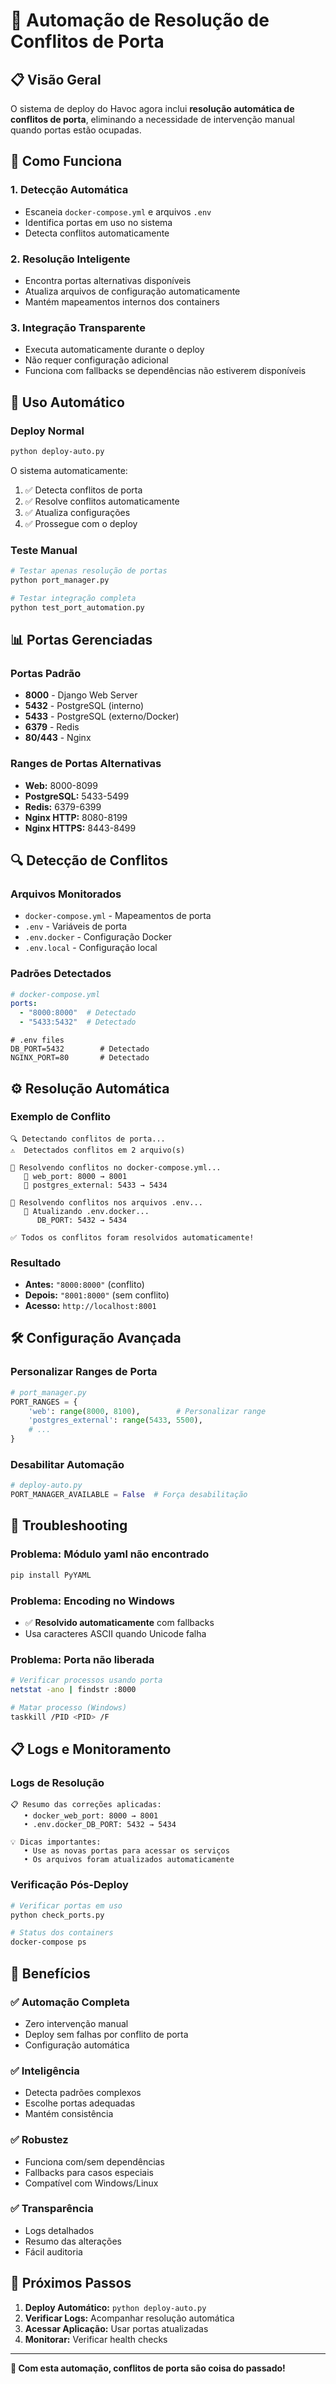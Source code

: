 # 🤖 Automação de Resolução de Conflitos de Porta

## 📋 Visão Geral

O sistema de deploy do Havoc agora inclui **resolução automática de conflitos de porta**, eliminando a necessidade de intervenção manual quando portas estão ocupadas.

## 🔧 Como Funciona

### 1. **Detecção Automática**
- Escaneia `docker-compose.yml` e arquivos `.env`
- Identifica portas em uso no sistema
- Detecta conflitos automaticamente

### 2. **Resolução Inteligente**
- Encontra portas alternativas disponíveis
- Atualiza arquivos de configuração automaticamente
- Mantém mapeamentos internos dos containers

### 3. **Integração Transparente**
- Executa automaticamente durante o deploy
- Não requer configuração adicional
- Funciona com fallbacks se dependências não estiverem disponíveis

## 🚀 Uso Automático

### Deploy Normal
```bash
python deploy-auto.py
```

O sistema automaticamente:
1. ✅ Detecta conflitos de porta
2. ✅ Resolve conflitos automaticamente
3. ✅ Atualiza configurações
4. ✅ Prossegue com o deploy

### Teste Manual
```bash
# Testar apenas resolução de portas
python port_manager.py

# Testar integração completa
python test_port_automation.py
```

## 📊 Portas Gerenciadas

### Portas Padrão
- **8000** - Django Web Server
- **5432** - PostgreSQL (interno)
- **5433** - PostgreSQL (externo/Docker)
- **6379** - Redis
- **80/443** - Nginx

### Ranges de Portas Alternativas
- **Web:** 8000-8099
- **PostgreSQL:** 5433-5499
- **Redis:** 6379-6399
- **Nginx HTTP:** 8080-8199
- **Nginx HTTPS:** 8443-8499

## 🔍 Detecção de Conflitos

### Arquivos Monitorados
- `docker-compose.yml` - Mapeamentos de porta
- `.env` - Variáveis de porta
- `.env.docker` - Configuração Docker
- `.env.local` - Configuração local

### Padrões Detectados
```yaml
# docker-compose.yml
ports:
  - "8000:8000"  # Detectado
  - "5433:5432"  # Detectado
```

```env
# .env files
DB_PORT=5432        # Detectado
NGINX_PORT=80       # Detectado
```

## ⚙️ Resolução Automática

### Exemplo de Conflito
```
🔍 Detectando conflitos de porta...
⚠️  Detectados conflitos em 2 arquivo(s)

🐳 Resolvendo conflitos no docker-compose.yml...
   📝 web_port: 8000 → 8001
   📝 postgres_external: 5433 → 5434

📄 Resolvendo conflitos nos arquivos .env...
   📝 Atualizando .env.docker...
      DB_PORT: 5432 → 5434

✅ Todos os conflitos foram resolvidos automaticamente!
```

### Resultado
- **Antes:** `"8000:8000"` (conflito)
- **Depois:** `"8001:8000"` (sem conflito)
- **Acesso:** `http://localhost:8001`

## 🛠️ Configuração Avançada

### Personalizar Ranges de Porta
```python
# port_manager.py
PORT_RANGES = {
    'web': range(8000, 8100),        # Personalizar range
    'postgres_external': range(5433, 5500),
    # ...
}
```

### Desabilitar Automação
```python
# deploy-auto.py
PORT_MANAGER_AVAILABLE = False  # Força desabilitação
```

## 🔧 Troubleshooting

### Problema: Módulo yaml não encontrado
```bash
pip install PyYAML
```

### Problema: Encoding no Windows
- ✅ **Resolvido automaticamente** com fallbacks
- Usa caracteres ASCII quando Unicode falha

### Problema: Porta não liberada
```bash
# Verificar processos usando porta
netstat -ano | findstr :8000

# Matar processo (Windows)
taskkill /PID <PID> /F
```

## 📋 Logs e Monitoramento

### Logs de Resolução
```
📋 Resumo das correções aplicadas:
   • docker_web_port: 8000 → 8001
   • .env.docker_DB_PORT: 5432 → 5434

💡 Dicas importantes:
   • Use as novas portas para acessar os serviços
   • Os arquivos foram atualizados automaticamente
```

### Verificação Pós-Deploy
```bash
# Verificar portas em uso
python check_ports.py

# Status dos containers
docker-compose ps
```

## 🎯 Benefícios

### ✅ **Automação Completa**
- Zero intervenção manual
- Deploy sem falhas por conflito de porta
- Configuração automática

### ✅ **Inteligência**
- Detecta padrões complexos
- Escolhe portas adequadas
- Mantém consistência

### ✅ **Robustez**
- Funciona com/sem dependências
- Fallbacks para casos especiais
- Compatível com Windows/Linux

### ✅ **Transparência**
- Logs detalhados
- Resumo das alterações
- Fácil auditoria

## 🚀 Próximos Passos

1. **Deploy Automático:** `python deploy-auto.py`
2. **Verificar Logs:** Acompanhar resolução automática
3. **Acessar Aplicação:** Usar portas atualizadas
4. **Monitorar:** Verificar health checks

---

**🎉 Com esta automação, conflitos de porta são coisa do passado!**

